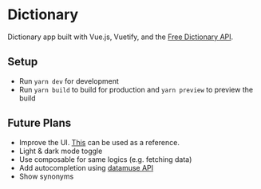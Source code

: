 # Dictionary

Dictionary app built with Vue.js, Vuetify, and the [Free Dictionary API](https://dictionaryapi.dev/).

## Setup

- Run `yarn dev` for development
- Run `yarn build` to build for production and `yarn preview` to preview the build

## Future Plans

- Improve the UI. [This](https://www.frontendmentor.io/challenges/dictionary-web-app-h5wwnyuKFL) can be used as a reference.
- Light & dark mode toggle
- Use composable for same logics (e.g. fetching data)
- Add autocompletion using [datamuse API](https://www.datamuse.com/api/)
- Show synonyms
